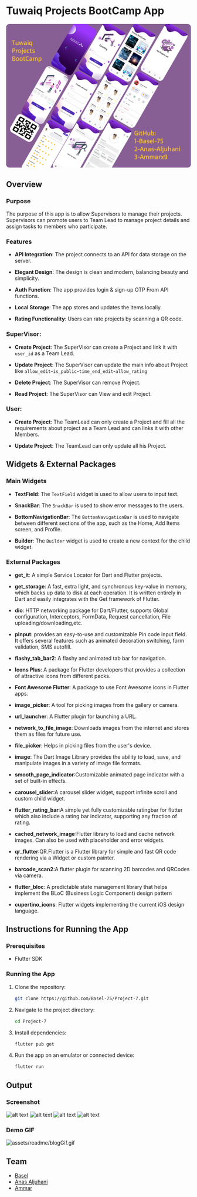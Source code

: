 # Tuwaiq Projects BootCamp App

![alt text](assets/readme/FigmaDesign.png)
## Overview

### Purpose
The purpose of this app is to allow Supervisors to manage their projects. Supervisors can promote users to Team Lead to manage project details and assign tasks to members who participate. 

### Features
- **API Integration**: The project connects to an API for data storage on the server.

- **Elegant Design**: The design is clean and modern, balancing beauty and simplicity.

- **Auth Function**: The app provides login & sign-up OTP From API functions.

- **Local Storage**: The app stores and updates the items locally.

- **Rating Functionality**: Users can rate projects by scanning a QR code.

### **SuperVisor**:
- **Create Project**: The SuperVisor can create a Project and link it with `user_id` as a Team Lead.
  
- **Update Project**: The SuperVisor can update the main info about Project like `allow_edit`-`is_public`-`time_end_edit`-`allow_rating`
  
- **Delete Project**: The SuperVisor can remove Project.

- **Read Project**: The SuperVisor can View and edit Project.

### **User**:

- **Create Project**: The TeamLead can only create a Project and fill all the requirements about project as a Team Lead and  can links it with other Members.
  
- **Update Project**: The TeamLead can only update all his Project.


## Widgets & External Packages

### Main Widgets
- **TextField**: The `TextField` widget is used to allow users to input text.

- **SnackBar**: The `SnackBar` is used to show error messages to the users.

- **BottomNavigationBar**: The `BottomNavigationBar` is used to navigate between different sections of the app, such as the Home, Add Items screen, and Profile.

- **Builder**: The `Builder` widget is used to create a new context for the child widget.

### External Packages
- **get_it**: A simple Service Locator for Dart and Flutter projects.

- **get_storage**: A fast, extra light, and synchronous key-value in memory, which backs up data to disk at each operation. It is written entirely in Dart and easily integrates with the Get framework of Flutter.

- **dio**: HTTP networking package for Dart/Flutter, supports Global configuration, Interceptors, FormData, Request cancellation, File uploading/downloading,etc.

- **pinput**: provides an easy-to-use and customizable Pin code input field. It offers several features such as animated decoration switching, form validation, SMS autofill.

- **flashy_tab_bar2**: A flashy and animated tab bar for navigation.

- **Icons Plus**: A package for Flutter developers that provides a collection of attractive icons from different packs.

- **Font Awesome Flutter**: A package to use Font Awesome icons in Flutter apps.

- **image_picker**: A tool for picking images from the gallery or camera.

- **url_launcher**: A Flutter plugin for launching a URL.

- **network_to_file_image**: Downloads images from the internet and stores them as files for future use.

- **file_picker**: Helps in picking files from the user's device.

- **image**: The Dart Image Library provides the ability to load, save, and manipulate images in a variety of image file formats.

- **smooth_page_indicator**:Customizable animated page indicator with a set of built-in effects.

- **carousel_slider**:A carousel slider widget, support infinite scroll and custom child widget.

- **flutter_rating_bar**:A simple yet fully customizable ratingbar for flutter which also include a rating bar indicator, supporting any fraction of rating.

- **cached_network_image**:Flutter library to load and cache network images. Can also be used with placeholder and error widgets.

- **qr_flutter**:QR.Flutter is a Flutter library for simple and fast QR code rendering via a Widget or custom painter.

- **barcode_scan2**:A flutter plugin for scanning 2D barcodes and QRCodes via camera.

- **flutter_bloc**: A predictable state management library that helps implement the BLoC (Business Logic Component) design pattern

- **cupertino_icons**: Flutter widgets implementing the current iOS design language.




## Instructions for Running the App

### Prerequisites
- Flutter SDK

### Running the App
1. Clone the repository: 
   ```bash
   git clone https://github.com/Basel-75/Project-7.git
2. Navigate to the project directory: 
   ```bash
   cd Project-7

3. Install dependencies: 
   ```bash
   flutter pub get

4. Run the app on an emulator or connected device: 
   ```bash
   flutter run


## Output

### Screenshot

![alt text](assets/readme/Home_all_Project_Img.png)
![alt text](assets/readme/My_Project_Img.png)
![alt text](assets/readme/Search_Project_Img.png)
![alt text](assets/readme/View_Project_Img1.png)



### Demo GIF

![assets/readme/blogGif.gif](assets/readme/clotheGif.gif)

## Team

- [Basel](https://github.com/Basel-75)
- [Anas Aljuhani](https://github.com/Anas-Aljuhani)
- [Ammar](https://github.com/Ammarx9)